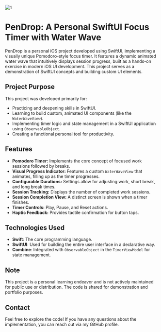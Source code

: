 ![1](https://github.com/user-attachments/assets/d148d843-4b74-401c-8009-97a237e2a640)

# PenDrop: A Personal SwiftUI Focus Timer with Water Wave

PenDrop is a personal iOS project developed using SwiftUI, implementing a visually unique Pomodoro-style focus timer. It features a dynamic animated water wave that intuitively displays session progress, built as a hands-on exercise in modern iOS UI development. This project serves as a demonstration of SwiftUI concepts and building custom UI elements.

## Project Purpose

This project was developed primarily for:

* Practicing and deepening skills in SwiftUI.
* Learning to build custom, animated UI components (like the `WaterWaveView`).
* Implementing timer logic and state management in a SwiftUI application using `ObservableObject`.
* Creating a functional personal tool for productivity.

## Features

* **Pomodoro Timer:** Implements the core concept of focused work sessions followed by breaks.
* **Visual Progress Indicator:** Features a custom `WaterWaveView` that animates, filling up as the timer progresses.
* **Configurable Durations:** Settings allow for adjusting work, short break, and long break times.
* **Session Tracking:** Displays the number of completed work sessions.
* **Session Completion View:** A distinct screen is shown when a timer finishes.
* **Timer Controls:** Play, Pause, and Reset actions.
* **Haptic Feedback:** Provides tactile confirmation for button taps.

## Technologies Used

* **Swift**: The core programming language.
* **SwiftUI**: Used for building the entire user interface in a declarative way.
* **Combine**: Integrated with `ObservableObject` in the `TimerViewModel` for state management.

## Note

This project is a personal learning endeavor and is not actively maintained for public use or distribution. The code is shared for demonstration and portfolio purposes.

## Contact

Feel free to explore the code! If you have any questions about the implementation, you can reach out via my GitHub profile.
